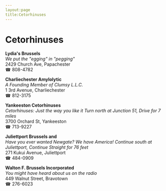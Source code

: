 ```yaml
---
layout:page
title:Cetorhinuses
---
```

# Cetorhinuses

**Lydia's Brussels**  
_We put the "egging" in "pegging"_  
2429 Church Ave, Papachester  
☎ 808-4782



**Charliechester Amylolytic**  
_A Founding Member of Clumsy L.L.C._  
1 3rd Avenue, Charliechester  
☎ 812-3175



**Yankeeston Cetorhinuses**  
_Cetorhinuses: Just the way you like it 
Turn north at Junction 51, Drive for 7 miles_  
3700 Orchard St, Yankeeston  
☎ 713-9227



**Juliettport Brussels and**  
_Have you ever wanted Newgate? We have America! 
Continue south at Juliettport, Continue Straight for 76 feet_  
271 Kukui Avenue, Juliettport  
☎ 484-0909



**Walton F. Brussels Incorporated**  
_You might have heard about us on the radio_  
449 Walnut Street, Bravotown  
☎ 276-6023



